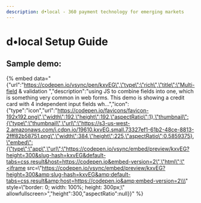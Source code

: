 ```yaml
---
description: d•local - 360 payment technology for emerging markets
---
```


# d•local Setup Guide



## Sample demo:

{% embed data="{\"url\":\"https://codepen.io/vsync/pen/kxvEG\",\"type\":\"rich\",\"title\":\"Multi-field &amp; validation \",\"description\":\"using JS to combine fields into one, which is something very common in web forms. This demo is showing a credit card with 4 independent input fields wh...\",\"icon\":{\"type\":\"icon\",\"url\":\"https://codepen.io/favicons/favicon-192x192.png\",\"width\":192,\"height\":192,\"aspectRatio\":1},\"thumbnail\":{\"type\":\"thumbnail\",\"url\":\"https://s3-us-west-2.amazonaws.com/i.cdpn.io/19610.kxvEG.small.73327ef1-61b2-48ce-8813-2fff82b58751.png\",\"width\":384,\"height\":225,\"aspectRatio\":0.5859375},\"embed\":{\"type\":\"app\",\"url\":\"https://codepen.io/vsync/embed/preview/kxvEG?height=300&slug-hash=kxvEG&default-tabs=css,result&host=https://codepen.io&embed-version=2\",\"html\":\"<iframe src=\\\"https://codepen.io/vsync/embed/preview/kxvEG?height=300&amp;slug-hash=kxvEG&amp;default-tabs=css,result&amp;host=https://codepen.io&amp;embed-version=2\\\" style=\\\"border: 0; width: 100%; height: 300px;\\\" allowfullscreen></iframe>\",\"height\":300,\"aspectRatio\":null}}" %}

